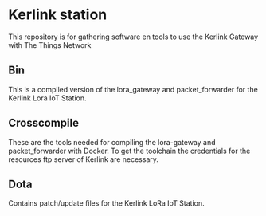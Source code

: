 # Kerlink station
This repository is for gathering software en tools to use the Kerlink Gateway with The Things Network

## Bin
This is a compiled version of the lora_gateway and packet_forwarder for the Kerlink Lora IoT Station.

## Crosscompile
These are the tools needed for compiling the lora-gateway and packet_forwarder with Docker. To get the toolchain the credentials for the resources ftp server of Kerlink are necessary.

## Dota
Contains patch/update files for the Kerlink LoRa IoT Station.
